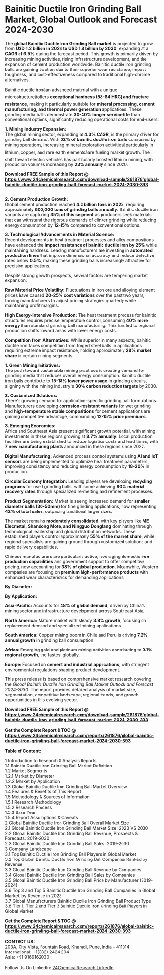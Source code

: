 <h1>Bainitic Ductile Iron Grinding Ball Market, Global Outlook and Forecast 2024-2030</h1><p>The <strong>global Bainitic Ductile Iron Grinding Ball market</strong> is projected to grow from <strong>USD 1.2 billion in 2024 to USD 1.8 billion by 2030</strong>, expanding at a <strong>CAGR of 6.5%</strong> during the forecast period. This growth is primarily driven by increasing mining activities, rising infrastructure development, and the expansion of cement production worldwide. Bainitic ductile iron grinding balls are gaining traction due to their superior wear resistance, impact toughness, and cost-effectiveness compared to traditional high-chrome alternatives.</p><p>Bainitic ductile ironâan advanced material with a unique microstructureâoffers <strong>exceptional hardness (58-64 HRC) and fracture resistance</strong>, making it particularly suitable for <strong>mineral processing, cement manufacturing, and thermal power generation</strong> applications. These grinding media balls demonstrate <strong>30-40% longer service life</strong> than conventional options, significantly reducing operational costs for end-users.</p><p><strong>1. Mining Industry Expansion:</strong><br>
The global mining sector, expanding at <strong>4.3% CAGR</strong>, is the primary driver for grinding ball demand. With <strong>62% of bainitic ductile iron balls</strong> consumed by mining operations, increasing mineral exploration activitiesâparticularly in lithium, copper, and rare earth elementsâare fueling market growth. The shift toward electric vehicles has particularly boosted lithium mining, with production volumes increasing by <strong>23% annually</strong> since 2020.</p><div><b>Download FREE Sample of this Report @ 
            <a href="https://www.24chemicalresearch.com/download-sample/261876/global-bainitic-ductile-iron-grinding-ball-forecast-market-2024-2030-393">
            https://www.24chemicalresearch.com/download-sample/261876/global-bainitic-ductile-iron-grinding-ball-forecast-market-2024-2030-393</a></b></div><br><p><strong>2. Cement Production Growth:</strong><br>
Global cement production reached <strong>4.3 billion tons in 2023</strong>, requiring approximately <strong>800,000 tons of grinding balls annually</strong>. Bainitic ductile iron variants are capturing <strong>35% of this segment</strong> as producers seek materials that can withstand the rigorous demands of clinker grinding while reducing energy consumption by <strong>12-15%</strong> compared to conventional options.</p><p><strong>3. Technological Advancements in Material Science:</strong><br>
Recent developments in heat treatment processes and alloy compositions have enhanced the <strong>impact resistance of bainitic ductile iron by 25%</strong> while maintaining hardness. Leading manufacturers are investing in <strong>automated production lines</strong> that improve dimensional accuracy and reduce defective rates below <strong>0.5%</strong>, making these grinding balls increasingly attractive for precision applications.</p><p>Despite strong growth prospects, several factors are tempering market expansion:</p><p><strong>Raw Material Price Volatility:</strong> Fluctuations in iron ore and alloying element prices have caused <strong>20-25% cost variations</strong> over the past two years, forcing manufacturers to adjust pricing strategies quarterly while maintaining profit margins.</p><p><strong>High Energy-Intensive Production:</strong> The heat treatment process for bainitic structures requires precise temperature control, consuming <strong>40% more energy</strong> than standard grinding ball manufacturing. This has led to regional production shifts toward areas with lower energy costs.</p><p><strong>Competition from Alternatives:</strong> While superior in many aspects, bainitic ductile iron faces competition from forged steel balls in applications requiring extreme impact resistance, holding approximately <strong>28% market share</strong> in certain mining segments.</p><p><strong>1. Green Mining Initiatives:</strong><br>
The push toward sustainable mining practices is creating demand for grinding media that reduces overall energy consumption. Bainitic ductile iron balls contribute to <strong>15-18% lower power usage</strong> in grinding circuits, aligning with the mining industry's <strong>30% carbon reduction targets</strong> by 2030.</p><p><strong>2. Customized Solutions:</strong><br>
There's growing demand for application-specific grinding ball formulations. Manufacturers developing <strong>corrosion-resistant variants</strong> for wet grinding and <strong>high-temperature stable compositions</strong> for cement applications are gaining competitive advantage, commanding <strong>12-15% price premiums</strong>.</p><p><strong>3. Emerging Economies:</strong><br>
Africa and Southeast Asia present significant growth potential, with mining investments in these regions growing at <strong>8.7% annually</strong>. Local production facilities are being established to reduce logistics costs and lead times, with <strong>7 new manufacturing plants</strong> announced in these regions since 2022.</p><p><strong>Digital Manufacturing:</strong> Advanced process control systems using <strong>AI and IoT sensors</strong> are being implemented to optimize heat treatment parameters, improving consistency and reducing energy consumption by <strong>18-20%</strong> in production.</p><p><strong>Circular Economy Integration:</strong> Leading players are developing <strong>recycling programs</strong> for used grinding balls, with some achieving <strong>90% material recovery rates</strong> through specialized re-melting and refinement processes.</p><p><strong>Product Segmentation:</strong> Market is seeing increased demand for <strong>smaller diameter balls (30-50mm)</strong> for fine grinding applications, now representing <strong>42% of total sales</strong>, outpacing traditional larger sizes.</p><p>The market remains <strong>moderately consolidated</strong>, with key players like <strong>ME Elecmetal, Shandong Mote, and Ningguo Dongfang</strong> dominating through technological leadership and global distribution networks. These established players control approximately <strong>55% of the market share</strong>, while regional specialists are gaining ground through customized solutions and rapid delivery capabilities.</p><p>Chinese manufacturers are particularly active, leveraging domestic <strong>iron production capabilities</strong> and government support to offer competitive pricing, now accounting for <strong>38% of global production</strong>. Meanwhile, Western companies are focusing on <strong>premium high-performance products</strong> with enhanced wear characteristics for demanding applications.</p><p><strong>By Diameter:</strong></p><p><strong>By Application:</strong></p><p><strong>Asia-Pacific:</strong> Accounts for <strong>48% of global demand</strong>, driven by China's mining sector and infrastructure development across Southeast Asia.</p><p><strong>North America:</strong> Mature market with steady <strong>3.8% growth</strong>, focusing on replacement demand and specialized mining applications.</p><p><strong>South America:</strong> Copper mining boom in Chile and Peru is driving <strong>7.2% annual growth</strong> in grinding ball consumption.</p><p><strong>Africa:</strong> Emerging gold and platinum mining activities contributing to <strong>9.1% regional growth</strong>, the fastest globally.</p><p><strong>Europe:</strong> Focused on <strong>cement and industrial applications</strong>, with stringent environmental regulations shaping product development.</p><p>This press release is based on comprehensive market research covering the <em>Global Bainitic Ductile Iron Grinding Ball Market Outlook and Forecast 2024-2030</em>. The report provides detailed analysis of market size, segmentation, competitive landscape, regional trends, and growth opportunities in this evolving sector.</p><div><b>Download FREE Sample of this Report @ 
            <a href="https://www.24chemicalresearch.com/download-sample/261876/global-bainitic-ductile-iron-grinding-ball-forecast-market-2024-2030-393">
            https://www.24chemicalresearch.com/download-sample/261876/global-bainitic-ductile-iron-grinding-ball-forecast-market-2024-2030-393</a></b></div><br><div><b>Get the Complete Report & TOC @ 
            <a href="https://www.24chemicalresearch.com/reports/261876/global-bainitic-ductile-iron-grinding-ball-forecast-market-2024-2030-393">
            https://www.24chemicalresearch.com/reports/261876/global-bainitic-ductile-iron-grinding-ball-forecast-market-2024-2030-393</a></b></div><br>
            <b>Table of Content:</b><p>1 Introduction to Research & Analysis Reports<br />
    1.1 Bainitic Ductile Iron Grinding Ball Market Definition<br />
    1.2 Market Segments<br />
        1.2.1 Market by Diameter<br />
        1.2.2 Market by Application<br />
    1.3 Global Bainitic Ductile Iron Grinding Ball Market Overview<br />
    1.4 Features & Benefits of This Report<br />
    1.5 Methodology & Sources of Information<br />
        1.5.1 Research Methodology<br />
        1.5.2 Research Process<br />
        1.5.3 Base Year<br />
        1.5.4 Report Assumptions & Caveats<br />
2 Global Bainitic Ductile Iron Grinding Ball Overall Market Size<br />
    2.1 Global Bainitic Ductile Iron Grinding Ball Market Size: 2023 VS 2030<br />
    2.2 Global Bainitic Ductile Iron Grinding Ball Revenue, Prospects & Forecasts: 2019-2030<br />
    2.3 Global Bainitic Ductile Iron Grinding Ball Sales: 2019-2030<br />
3 Company Landscape<br />
    3.1 Top Bainitic Ductile Iron Grinding Ball Players in Global Market<br />
    3.2 Top Global Bainitic Ductile Iron Grinding Ball Companies Ranked by Revenue<br />
    3.3 Global Bainitic Ductile Iron Grinding Ball Revenue by Companies<br />
    3.4 Global Bainitic Ductile Iron Grinding Ball Sales by Companies<br />
    3.5 Global Bainitic Ductile Iron Grinding Ball Price by Manufacturer (2019-2024)<br />
    3.6 Top 3 and Top 5 Bainitic Ductile Iron Grinding Ball Companies in Global Market, by Revenue in 2023<br />
    3.7 Global Manufacturers Bainitic Ductile Iron Grinding Ball Product Type<br />
    3.8 Tier 1, Tier 2 and Tier 3 Bainitic Ductile Iron Grinding Ball Players in Global Market<br />
</p><div><b>Get the Complete Report & TOC @ 
            <a href="https://www.24chemicalresearch.com/reports/261876/global-bainitic-ductile-iron-grinding-ball-forecast-market-2024-2030-393">
            https://www.24chemicalresearch.com/reports/261876/global-bainitic-ductile-iron-grinding-ball-forecast-market-2024-2030-393</a></b></div><br><b>CONTACT US:</b><br>
            203A, City Vista, Fountain Road, Kharadi, Pune, India - 411014<br>
            International: +1(332) 2424 294<br>
            Asia: +91 9169162030 <br><br>
            Follow Us On LinkedIn: <a href="https://www.linkedin.com/company/24chemicalresearch/">24ChemicalResearch LinkedIn</a>
